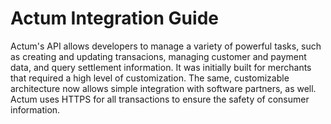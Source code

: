 # Actum Integration Guide

Actum's API allows developers to manage a variety of powerful tasks, such as creating and updating transacions, managing customer and payment data, and query settlement information. It was initially built for merchants that required a high level of customization. The same, customizable architecture now allows simple integration with software partners, as well. Actum uses HTTPS for all transactions to ensure the safety of consumer information.
